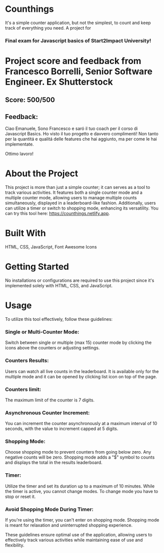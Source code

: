 # Counthings
It's a simple counter application, but not the simplest, to count and keep track of everything you need. A project for 
### Final exam for Javascript basics of Start2Impact University!
# Project score and feedback from Francesco Borrelli, Senior Software Engineer. Ex Shutterstock
## Score: 500/500
## Feedback:
Ciao Emanuele,
Sono Francesco e saró il tuo coach per il corso di Javascript Basics.
Ho visto il tuo progetto e davvero complimenti! Non tanto per la quantitá e qualitá delle features che hai aggiunto, ma per come le hai implementate.

Ottimo lavoro!

# About the Project
This project is more than just a simple counter; it can serves as a tool to track various activities. It features both a single counter mode and a multiple counter mode, allowing users to manage multiple counts simultaneously, displayed in a leaderboard-like fashion. Additionally, users can utilize a timer or switch to shopping mode, enhancing its versatility. You can try this tool here: https://counthings.netlify.app.

# Built With
HTML, CSS, JavaScript, Font Awesome Icons
# Getting Started
No installations or configurations are required to use this project since it's implemented solely with HTML, CSS, and JavaScript.
# Usage
To utilize this tool effectively, follow these guidelines:

### Single or Multi-Counter Mode:
Switch between single or multiple (max 15) counter mode by clicking the icons above the counters or adjusting settings.
### Counters Results: 
Users can watch all live counts in the leaderboard. It is available only for the multiple mode and it can be opened by clicking list icon on top of the page.
### Counters limit:
The maximum limit of the counter is 7 digits.
### Asynchronous Counter Increment: 
You can increment the counter asynchronously at a maximum interval of 10 seconds, with the value to increment capped at 5 digits.
### Shopping Mode: 
Choose shopping mode to prevent counters from going below zero. Any negative counts will be zero. Shopping mode adds a "$" symbol to counts and displays the total in the results leaderboard.
### Timer:
Utilize the timer and set its duration up to a maximum of 10 minutes. While the timer is active, you cannot change modes. To change mode you have to stop or reset it.
### Avoid Shopping Mode During Timer: 
If you're using the timer, you can't enter on shopping mode. Shopping mode is meant for relaxation and uninterrupted shopping experience.

These guidelines ensure optimal use of the application, allowing users to effectively track various activities while maintaining ease of use and flexibility.
